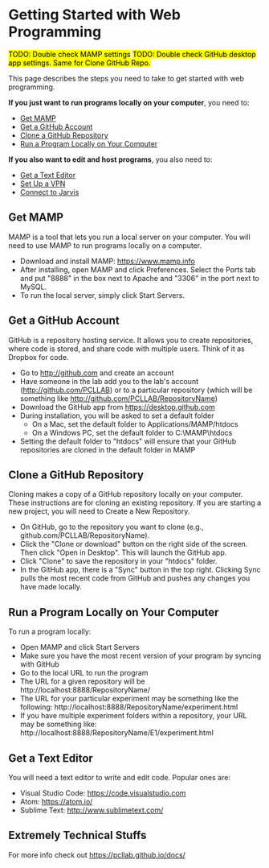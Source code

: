 # Getting Started with Web Programming

<mark>TODO: Double check MAMP settings</mark>
<mark>TODO: Double check GitHub desktop app settings. Same for Clone GitHub Repo.</mark>

This page describes the steps you need to take to get started with web programming.

**If you just want to run programs locally on your computer**, you need to:

* [Get MAMP](getting-started.md#get-mamp) <br>
* [Get a GitHub Account](getting-started.md#get-a-github-account) <br>
* [Clone a GitHub Repository](getting-started.md#clone-a-github-repository) <br>
* [Run a Program Locally on Your Computer](getting-started.md#run-a-program-locally-on-your-computer) <br>

**If you also want to edit and host programs**, you also need to:

* [Get a Text Editor](getting-started.md#get-a-text-editor) <br>
* [Set Up a VPN](../lab-experiments/lab-connections.md) <br>
* [Connect to Jarvis](../lab-experiments/lab-connections.md) <br>

## Get MAMP

MAMP is a tool that lets you run a local server on your computer. You will need to use MAMP to run programs locally on a computer.

* Download and install MAMP: <https://www.mamp.info>
* After installing, open MAMP and click Preferences. Select the Ports tab and put "8888" in the box next to Apache and "3306" in the port next to MySQL.
* To run the local server, simply click Start Servers.

## Get a GitHub Account

GitHub is a repository hosting service. It allows you to create repositories, where code is stored, and share code with multiple users. Think of it as Dropbox for code.

* Go to <http://github.com> and create an account
* Have someone in the lab add you to the lab's account (<http://github.com/PCLLAB>) or to a particular repository (which will be something like http://github.com/PCLLAB/RepositoryName)
* Download the GitHub app from <https://desktop.github.com>
* During installation, you will be asked to set a default folder
    * On a Mac, set the default folder to Applications/MAMP/htdocs
    * On a Windows PC, set the default folder to C:\MAMP\htdocs
* Setting the default folder to "htdocs" will ensure that your GitHub repositories are cloned in the default folder in MAMP

## Clone a GitHub Repository

Cloning makes a copy of a GitHub repository locally on your computer. These instructions are for cloning an existing repository. If you are starting a new project, you will need to Create a New Repository.

* On GitHub, go to the repository you want to clone (e.g., github.com/PCLLAB/RepositoryName).
* Click the "Clone or download" button on the right side of the screen. Then click "Open in Desktop". This will launch the GitHub app.
* Click "Clone" to save the repository in your "htdocs" folder.
* In the GitHub app, there is a "Sync" button in the top right. Clicking Sync pulls the most recent code from GitHub and pushes any changes you have made locally.

## Run a Program Locally on Your Computer

To run a program locally:

* Open MAMP and click Start Servers
* Make sure you have the most recent version of your program by syncing with GitHub
* Go to the local URL to run the program
* The URL for a given repository will be http://localhost:8888/RepositoryName/ 
* The URL for your particular experiment may be something like the following: http://localhost:8888/RepositoryName/experiment.html 
* If you have multiple experiment folders within a repository, your URL may be something like: http://localhost:8888/RepositoryName/E1/experiment.html 

## Get a Text Editor

You will need a text editor to write and edit code. Popular ones are:

* Visual Studio Code: <https://code.visualstudio.com> 
* Atom: <https://atom.io/>
* Sublime Text: <http://www.sublimetext.com/>

## Extremely Technical Stuffs

For more info check out <https://pcllab.github.io/docs/>